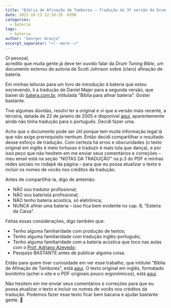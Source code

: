 ```yaml
---
title: "Bíblia de Afinação de Tambores – Tradução da 3ª versão da Drum Tuning Bible"
date: 2021-10-13 12:10:19 -0300
categories:
  - bateria
tags:
  - bateria
author: "Georger Araújo"
excerpt_separator: "<!--more-->"
---
```

Oi pessoal,  
acredito que muita gente já deve ter ouvido falar da _Drum Tuning Bible_, um documento extenso de autoria de Scott Johnson sobre (claro) afinação de bateria.
<!--more-->
Em minhas leituras para um livro de introdução à bateria que estou escrevendo, li a tradução de Daniel Majer para a segunda versão, que baixei do [batera.com.br][bcb-bpab], intitulada "Bíblia para afinar bateria". Gostei bastante.

Tive algumas dúvidas, resolvi ler a original e vi que a versão mais recente, a terceira, datada de 22 de janeiro de 2005 e disponível [aqui][profsound], aparentemente ainda não tinha tradução para o português. Decidi fazer uma.

Acho que o documento pode ser útil porque tem muita informação legal lá que não exige prerrequisito nenhum. Então decidi compartilhar o resultado desse esforço de tradução. Com certeza há erros e obscuridades (o texto original em inglês é meio tortuoso e traduzir é mais luta que dança), e por isso peço que não hesitem em me enviar seus comentários e correções – meu email está na seção "NOTAS DA TRADUÇÃO" na p.3 do PDF e minhas redes sociais no rodapé da página – para que eu possa atualizar o texto e incluir os nomes de vocês nos créditos da tradução.

Antes de compartilhá-la, digo de antemão:
- NÃO sou tradutor profissional;
- NÃO sou baterista profissional;
- NÃO tenho bateria acústica, só eletrônica;
- NUNCA afinei uma bateria – isso fica bem evidente no cap. 8, "Esteira da Caixa".

Feitas essas considerações, digo também que:
- Tenho alguma familiaridade com produção de textos;
- Tenho alguma familiaridade com tradução inglês-português;
- Tenho alguma familiaridade com a bateria acústica que toco nas aulas com o [Prof. Adriano Azevedo][adriano-azevedo];
- Pesquiso BASTANTE antes de publicar alguma coisa.

Então para quem tiver curiosidade em ver esse trabalho, que intitulei "Bíblia de Afinação de Tambores", está [aqui][DTBv3-pt_BR]. O texto original em inglês, formatado bonitinho (achei o site e o PDF originais pouco ergonômicos), está [aqui][DTBv3-en_US].

Não hesitem em me enviar seus comentários e correções para que eu possa atualizar o texto e incluir os nomes de vocês nos créditos da tradução. Podemos fazer esse texto ficar bem bacana e ajudar bastante gente. :drum:

[bcb-bpab]: https://web.archive.org/web/20180402224219/http://www.batera.com.br/Artigos/biblia-para-afinar-bateria
[profsound]: https://web.archive.org/web/20200924143112/https://web.archive.org/web/20111110023235/http://home.earthlink.net/~prof.sound/
[adriano-azevedo]: http://adrianoazevedo.com.br/
[DTBv3-pt_BR]: https://drive.google.com/file/d/1hDR8UwvztN1fM0Tw5i2gSN-MoGNn0oFv/view?usp=sharing
[DTBv3-en_US]: https://drive.google.com/file/d/1E5KPgkweRcbtOmalmIA2slNT-Ju5kf-I/view?usp=sharing
